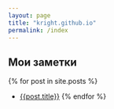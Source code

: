 ```yaml
---
layout: page
title: "kright.github.io"
permalink: /index
---
```


## Мои заметки

{% for post in site.posts %}
* [{{post.title}}]({{post.url}})
{% endfor %}
